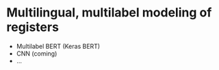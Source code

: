 # Multilingual, multilabel modeling of registers

* Multilabel BERT (Keras BERT)
* CNN (coming)
* ...
